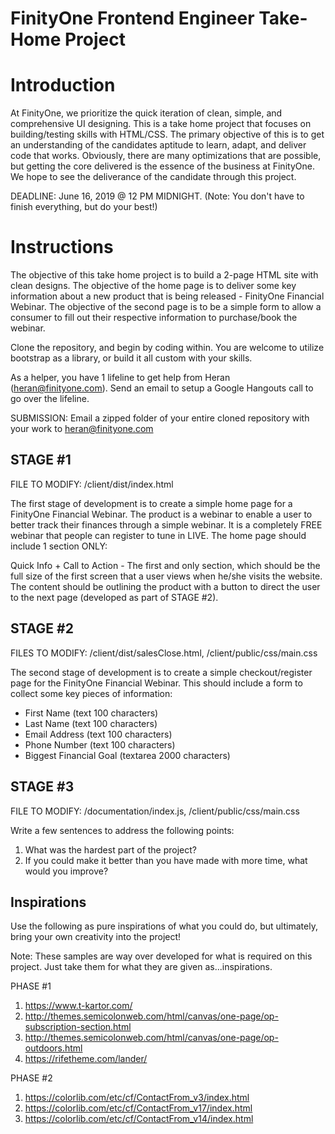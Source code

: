 # FinityOne Frontend Engineer Take-Home Project

  # Introduction

  At FinityOne, we prioritize the quick iteration of clean, simple, and comprehensive UI designing. This is a take home project that
  focuses on building/testing skills with HTML/CSS. The primary objective of this is to get an understanding of the candidates aptitude
  to learn, adapt, and deliver code that works. Obviously, there are many optimizations that are possible, but getting the core delivered is
  the essence of the business at FinityOne. We hope to see the deliverance of the candidate through this project.

  DEADLINE: June 16, 2019 @ 12 PM MIDNIGHT. (Note: You don't have to finish everything, but do your best!)

  # Instructions

  The objective of this take home project is to build a 2-page HTML site with clean designs. The objective of the home page is to
  deliver some key information about a new product that is being released - FinityOne Financial Webinar. The objective of the second page is to be a simple
  form to allow a consumer to fill out their respective information to purchase/book the webinar.

  Clone the repository, and begin by coding within. You are welcome to utilize bootstrap as a library, or build it all custom with your skills.

  As a helper, you have 1 lifeline to get help from Heran (heran@finityone.com). Send an email to setup a Google Hangouts call to go over the lifeline.

  SUBMISSION: Email a zipped folder of your entire cloned repository with your work to heran@finityone.com

## STAGE #1

  FILE TO MODIFY: /client/dist/index.html

  The first stage of development is to create a simple home page for a FinityOne Financial Webinar. The product is a webinar to enable a user to
  better track their finances through a simple webinar. It is a completely FREE webinar that people can register to tune in LIVE.
  The home page should include 1 section ONLY:

  Quick Info + Call to Action
    - The first and only section, which should be the full size of the first screen that a user views when he/she visits the website. The content should be
    outlining the product with a button to direct the user to the next page (developed as part of STAGE #2).


## STAGE #2

  FILES TO MODIFY: /client/dist/salesClose.html, /client/public/css/main.css

  The second stage of development is to create a simple checkout/register page for the FinityOne Financial Webinar. This should include
  a form to collect some key pieces of information:
  - First Name (text 100 characters)
  - Last Name (text 100 characters)
  - Email Address (text 100 characters)
  - Phone Number (text 100 characters)
  - Biggest Financial Goal (textarea 2000 characters)

## STAGE #3

  FILE TO MODIFY: /documentation/index.js, /client/public/css/main.css

  Write a few sentences to address the following points:
  1) What was the hardest part of the project?
  2) If you could make it better than you have made with more time, what would you improve?

## Inspirations

  Use the following as pure inspirations of what you could do, but ultimately, bring your own creativity into the project!

  Note: These samples are way over developed for what is required on this project. Just take them for what they are given as...inspirations.

  PHASE #1
  1) https://www.t-kartor.com/
  2) http://themes.semicolonweb.com/html/canvas/one-page/op-subscription-section.html
  3) http://themes.semicolonweb.com/html/canvas/one-page/op-outdoors.html
  4) https://rifetheme.com/lander/

  PHASE #2
  1) https://colorlib.com/etc/cf/ContactFrom_v3/index.html
  2) https://colorlib.com/etc/cf/ContactFrom_v17/index.html
  3) https://colorlib.com/etc/cf/ContactFrom_v14/index.html
